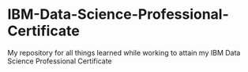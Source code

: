 # IBM-Data-Science-Professional-Certificate
My repository for all things learned while working to attain my IBM Data Science Professional Certificate
